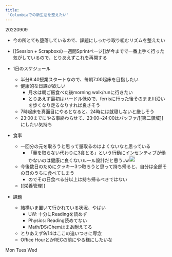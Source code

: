 ```yaml
---
title:
 'Columbiaでの新生活を整えたい'
---
```


20220909
- 今の所とても堕落しているので、課題にしっかり取り組むリズムを整えたい
- [[Session + Scrapboxの一週間Sprintページ]]が今までで一番上手く行った気がしているので、とりあえずこれを再開する

- 1日のスケジュール
    - 半分8:40授業スタートなので、毎朝7:00起床を目指したい
    - 健康的な日課が欲しい
        - 月水は朝ご飯食べた後morning walk/runに行きたい
        - とりあえず最初はハードル低めで、ferrisに行った後そのまま川沿いを歩くなり走るなりすれば良さそう
    - 7時起床を真面目にやるとなると、24時には就寝しないと厳しそう
    - 23:00までにやる事終わらせて、23:00~24:00はバッファ/[[第二領域]]にしたい気持ち

- 食事
    - 一回分の元を取ろうと思って量取るのはよくないなと思っている
        - 「量を取らない代わりに3食とる」という行動にインセンティブが働かないのは健康に良くないルール設計だと思う..w<img src='https://scrapbox.io/api/pages/blu3mo-public/blu3mo/icon' alt='blu3mo.icon' height="19.5"/>
    - 今後数日のためにクッキー3つ取ろうと思って持ち帰ると、自分は全部その日のうちに食べてしまう
        - のでその日食べる分以上は持ち帰るべきではない
    - [[栄養管理]]

- 課題
    - 結構いま置いて行かれている状況、やばい
        - UW: 十分にReadingを読めず
        - Physics: Reading読めてない
        - Math/DS/Chemはまあ耐えてる
    - とりあえず9/14はここの追いつきに専念
    - Office HourとかRECの前にやる様にしたいな

Mon
Tues
Wed

